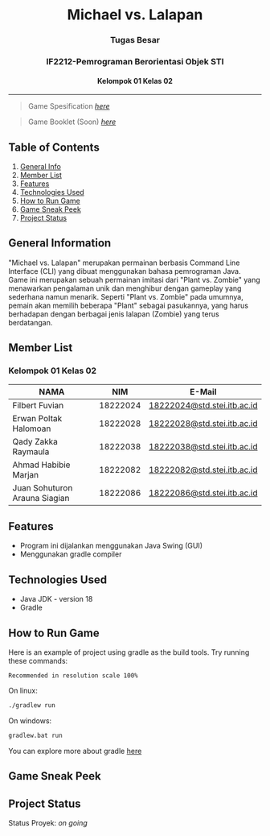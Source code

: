 <h1 align="center"> Michael vs. Lalapan 
  <h3 align="center">Tugas Besar
  <h3 align="center">IF2212-Pemrograman Berorientasi Objek STI
    <h4 align="center"> Kelompok 01 Kelas 02 
      </h4>
      </h3>
      </h1>

<hr>

> Game Spesification [_here_](https://docs.google.com/document/d/19BsdEXRQh0wSgIis_oG5bRA8q5vD2_yU0hlC-VuJ-UI/edit)

> Game Booklet (Soon) [_here_]()


## Table of Contents
1. [General Info](#general-information)
2. [Member List](#member-list)
3. [Features](#features)
4. [Technologies Used](#technologies-used)
5. [How to Run Game](#how-run)
6. [Game Sneak Peek](#game-sneak-peek)
7. [Project Status](#project-status)

## General Information
"Michael vs. Lalapan" merupakan permainan berbasis Command Line Interface (CLI)  yang dibuat menggunakan bahasa pemrograman Java. Game ini merupakan sebuah permainan imitasi dari "Plant vs. Zombie" yang menawarkan pengalaman unik dan menghibur dengan gameplay yang sederhana namun menarik. Seperti "Plant vs. Zombie" pada umumnya, pemain akan memilih beberapa "Plant" sebagai pasukannya, yang harus berhadapan dengan berbagai jenis lalapan (Zombie) yang terus berdatangan.

<a name="member-list"></a>

## Member List
### Kelompok 01 Kelas 02

| NAMA                          | NIM      | E-Mail                      |
| ----------------------------- | -------- | --------------------------- |
| Filbert Fuvian                | 18222024 | 18222024@std.stei.itb.ac.id |
| Erwan Poltak Halomoan         | 18222028 | 18222028@std.stei.itb.ac.id |
| Qady Zakka Raymaula           | 18222038 | 18222038@std.stei.itb.ac.id |
| Ahmad Habibie Marjan          | 18222082 | 18222082@std.stei.itb.ac.id |
| Juan Sohuturon Arauna Siagian | 18222086 | 18222086@std.stei.itb.ac.id |

<a name="features"></a>

## Features
- Program ini dijalankan menggunakan Java Swing (GUI)
- Menggunakan gradle compiler

<a name="technologies-used"></a>

## Technologies Used
- Java JDK - version 18
- Gradle

<a name="how-run"></a>

## How to Run Game
Here is an example of project using gradle as the build tools.
Try running these commands:

```Recommended in resolution scale 100%```

On linux:

```bash
./gradlew run
```

On windows:

```cmd
gradlew.bat run
```

You can explore more about gradle [here](https://guides.gradle.org/creating-new-gradle-builds/)

<a name="game-sneak-peek"></a>

## Game Sneak Peek


<a name="project-status">

## Project Status
Status Proyek: _on going_
